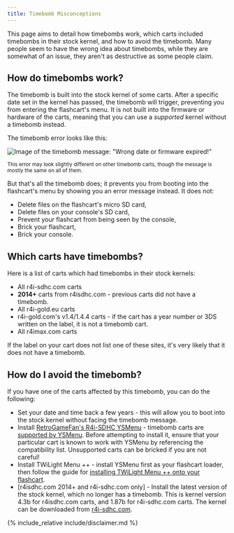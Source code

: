 ```yaml
---
title: Timebomb Misconceptions
---
```


This page aims to detail how timebombs work, which carts included timebombs in their stock kernel, and how to avoid the timebomb. Many people seem to have the wrong idea about timebombs, while they are somewhat of an issue, they aren't as destructive as some people claim.

## How do timebombs work?

The timebomb is built into the stock kernel of some carts. After a specific date set in the kernel has passed, the timebomb will trigger, preventing you from entering the flashcart's menu. It is not built into the firmware or hardware of the carts, meaning that you can use a *supported* kernel without a timebomb instead.

The timebomb error looks like this:

![Image of the timebomb message: "Wrong date or firmware expired!"](/assets/images/ds_carts/timebomb_message.png)

<sup>This error may look slightly different on other timebomb carts, though the message is mostly the same on all of them.</sup>

But that's all the timebomb does; it prevents you from booting into the flashcart's menu by showing you an error message instead. It does not:

- Delete files on the flashcart's micro SD card,
- Delete files on your console's SD card,
- Prevent your flashcart from being seen by the console,
- Brick your flashcart,
- Brick your console.

## Which carts have timebombs?

Here is a list of carts which had timebombs in their stock kernels:

- All r4i-sdhc.com carts
- **2014+** carts from r4isdhc.com - previous carts did not have a timebomb.
- All r4i-gold.eu carts
- r4i-gold.com's v1.4/1.4.4 carts - if the cart has a year number or 3DS written on the label, it is not a timebomb cart.
- All r4imax.com carts

If the label on your cart does not list one of these sites, it's very likely that it does not have a timebomb.

## How do I avoid the timebomb?

If you have one of the carts affected by this timebomb, you can do the following:

- Set your date and time back a few years - this will allow you to boot into the stock kernel without facing the timebomb message.
- Install [RetroGameFan's R4i-SDHC YSMenu](https://gbatemp.net/download/35737/) - timebomb carts are [supported by YSMenu](ysmenu-compat-ext#r4i-sdhc-ysmenu-folder). Before attempting to install it, ensure that your particular cart is known to work with YSMenu by referencing the compatibility list. Unsupported carts can be bricked if you are not careful!
- Install TWiLight Menu ++ - install YSMenu first as your flashcart loader, then follow the guide for [installing TWiLight Menu ++ onto your flashcart](https://wiki.ds-homebrew.com/twilightmenu/installing-flashcard).
- [r4isdhc.com 2014+ and r4i-sdhc.com only] - Install the latest version of the stock kernel, which no longer has a timebomb. This is kernel version 4.3b for r4isdhc.com carts, and 1.87b for r4i-sdhc.com carts. The kernel can be downloaded from [r4i-sdhc.com](http://r4i-sdhc.com).

{% include_relative include/disclaimer.md %}
